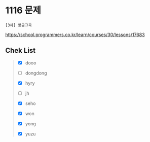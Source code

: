 # 1116 문제

```
[3차] 방금그곡
```

https://school.programmers.co.kr/learn/courses/30/lessons/17683

## Chek List

> - [x] dooo
> 
> - [ ] dongdong
> 
> - [x] hyry
> 
> - [ ] jh
> 
> - [x] seho
> 
> - [x] won
> 
> - [x] yong
> 
> - [x] yuzu
